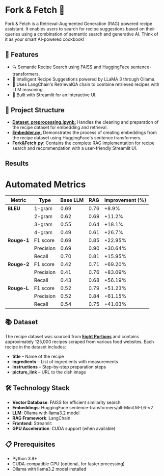 # Fork & Fetch 🍴
Fork & Fetch is a Retrieval-Augmented Generation (RAG) powered recipe assistant. It enables users to search for recipe suggestions based on their queries using a combination of semantic search and generative AI. Think of it as your smart AI-powered cookbook!

## 📌 Features
- 🔍 Semantic Recipe Search using FAISS and HuggingFace sentence-transformers.
- 🍳 Intelligent Recipe Suggestions powered by LLaMA 3 through Ollama.
- 🧠 Uses LangChain's RetrievalQA chain to combine retrieved recipes with LLM reasoning.
- 🎨 Built with Streamlit for an interactive UI.

## 📂 Project Structure
- [**Dataset_preprocessing.ipynb:**](https://github.com/Visheshh21/ForknFetch/blob/main/Dataset_preprocessing.ipynb) Handles the cleaning and preparation of the recipe dataset for embedding and retrieval.
- [**Embedder.py:**](https://github.com/Visheshh21/ForknFetch/blob/main/embedder.py) Demonstrates the process of creating embeddings from the recipe dataset using HuggingFace's sentence transformers.
- [**Fork&Fetch.py:**](https://github.com/Visheshh21/ForknFetch/blob/main/Fork%26Fetch.py) Contains the complete RAG implementation for recipe search and recommendation with a user-friendly Streamlit UI.

## Results

# Automated Metrics

| Metric   | Type         | Base LLM | RAG  | Improvement (%) |
|----------|--------------|----------|------|-----------------|
| **BLEU** | 1-gram       | 0.69     | 0.76 | +8.9%           |
|          | 2-gram       | 0.62     | 0.69 | +11.2%          |
|          | 3-gram       | 0.55     | 0.64 | +18.1%          |
|          | 4-gram       | 0.49     | 0.61 | +26.7%          |
| **Rouge-1** | F1 score  | 0.69     | 0.85 | +22.95%         |
|          | Precision    | 0.69     | 0.90 | +30.64%         |
|          | Recall       | 0.70     | 0.81 | +15.95%         |
| **Rouge-2** | F1 score  | 0.42     | 0.71 | +69.20%         |
|          | Precision    | 0.41     | 0.76 | +83.09%         |
|          | Recall       | 0.43     | 0.68 | +56.19%         |
| **Rouge-L** | F1 score  | 0.52     | 0.79 | +51.23%         |
|          | Precision    | 0.52     | 0.84 | +61.15%         |
|          | Recall       | 0.54     | 0.75 | +41.03%         |


## 📚 Dataset
The recipe dataset was sourced from [**Eight Portions**](https://eightportions.com/datasets/Recipes/#fn:1) and contains approximately 125,000 recipes scraped from various food websites. Each recipe in the dataset includes:
- **title** – Name of the recipe  
- **ingredients** – List of ingredients with measurements  
- **instructions** – Step-by-step preparation steps  
- **picture_link** – URL to the dish image  

## 🛠️ Technology Stack
* **Vector Database**: FAISS for efficient similarity search
* **Embeddings**: HuggingFace sentence-transformers/all-MiniLM-L6-v2
* **LLM**: Ollama with llama3.2 model
* **RAG Framework**: LangChain
* **Frontend**: Streamlit
* **GPU Acceleration**: CUDA support (when available)

## 📋 Prerequisites
* Python 3.8+
* CUDA-compatible GPU (optional, for faster processing)
* Ollama with llama3.2 model installed
